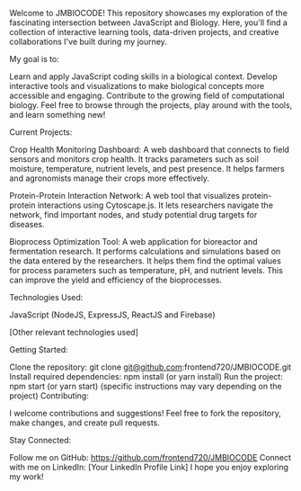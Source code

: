 Welcome to JMBIOCODE!
This repository showcases my exploration of the fascinating intersection between JavaScript and Biology. Here, you'll find a collection of interactive learning tools, data-driven projects, and creative collaborations I've built during my journey.

My goal is to:

Learn and apply JavaScript coding skills in a biological context.
Develop interactive tools and visualizations to make biological concepts more accessible and engaging.
Contribute to the growing field of computational biology.
Feel free to browse through the projects, play around with the tools, and learn something new!

Current Projects:

Crop Health Monitoring Dashboard: A web dashboard that connects to field sensors and monitors crop health. It tracks parameters such as soil moisture, temperature, nutrient levels, and pest presence. It helps farmers and agronomists manage their crops more effectively.

Protein-Protein Interaction Network: A web tool that visualizes protein-protein interactions using Cytoscape.js. It lets researchers navigate the network, find important nodes, and study potential drug targets for diseases.

Bioprocess Optimization Tool: A web application for bioreactor and fermentation research. It performs calculations and simulations based on the data entered by the researchers. It helps them find the optimal values for process parameters such as temperature, pH, and nutrient levels. This can improve the yield and efficiency of the bioprocesses.

Technologies Used:

JavaScript (NodeJS, ExpressJS, ReactJS and Firebase)

[Other relevant technologies used]

Getting Started:


Clone the repository: git clone git@github.com:frontend720/JMBIOCODE.git
Install required dependencies: npm install (or yarn install)
Run the project: npm start (or yarn start) (specific instructions may vary depending on the project)
Contributing:

I welcome contributions and suggestions! Feel free to fork the repository, make changes, and create pull requests.

Stay Connected:

Follow me on GitHub: https://github.com/frontend720/JMBIOCODE
Connect with me on LinkedIn: [Your LinkedIn Profile Link]
I hope you enjoy exploring my work!